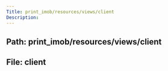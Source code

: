 ```yaml
---
Title: print_imob/resources/views/client
Description:
---
```


## Path: print_imob/resources/views/client
## File: client